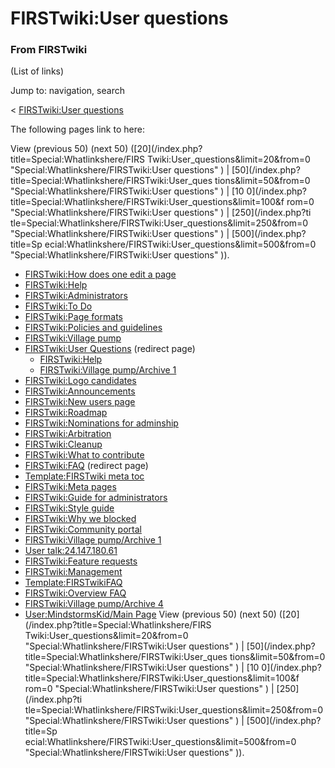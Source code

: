 # FIRSTwiki:User questions

### From FIRSTwiki

(List of links)

Jump to: navigation, search

&lt; [FIRSTwiki:User
questions](/index.php?title=FIRSTwiki:User_questions&redirect=no
"FIRSTwiki:User questions" )  

The following pages link to here:

View (previous 50) (next 50) ([20](/index.php?title=Special:Whatlinkshere/FIRS
Twiki:User_questions&limit=20&from=0 "Special:Whatlinkshere/FIRSTwiki:User
questions" ) | [50](/index.php?title=Special:Whatlinkshere/FIRSTwiki:User_ques
tions&limit=50&from=0 "Special:Whatlinkshere/FIRSTwiki:User questions" ) | [10
0](/index.php?title=Special:Whatlinkshere/FIRSTwiki:User_questions&limit=100&f
rom=0 "Special:Whatlinkshere/FIRSTwiki:User questions" ) | [250](/index.php?ti
tle=Special:Whatlinkshere/FIRSTwiki:User_questions&limit=250&from=0
"Special:Whatlinkshere/FIRSTwiki:User questions" ) | [500](/index.php?title=Sp
ecial:Whatlinkshere/FIRSTwiki:User_questions&limit=500&from=0
"Special:Whatlinkshere/FIRSTwiki:User questions" )).

  * [FIRSTwiki:How does one edit a page](FIRSTwiki:How_does_one_edit_a_page "FIRSTwiki:How does one edit a page" )
  * [FIRSTwiki:Help](FIRSTwiki:Help "FIRSTwiki:Help" )
  * [FIRSTwiki:Administrators](FIRSTwiki:Administrators "FIRSTwiki:Administrators" )
  * [FIRSTwiki:To Do](FIRSTwiki:To_Do "FIRSTwiki:To Do" )
  * [FIRSTwiki:Page formats](FIRSTwiki:Page_formats "FIRSTwiki:Page formats" )
  * [FIRSTwiki:Policies and guidelines](FIRSTwiki:Policies_and_guidelines "FIRSTwiki:Policies and guidelines" )
  * [FIRSTwiki:Village pump](FIRSTwiki:Village_pump "FIRSTwiki:Village pump" )
  * [FIRSTwiki:User Questions](/index.php?title=FIRSTwiki:User_Questions&redirect=no "FIRSTwiki:User Questions" ) (redirect page) 
    * [FIRSTwiki:Help](FIRSTwiki:Help "FIRSTwiki:Help" )
    * [FIRSTwiki:Village pump/Archive 1](FIRSTwiki:Village_pump/Archive_1 "FIRSTwiki:Village pump/Archive 1" )
  * [FIRSTwiki:Logo candidates](FIRSTwiki:Logo_candidates "FIRSTwiki:Logo candidates" )
  * [FIRSTwiki:Announcements](FIRSTwiki:Announcements "FIRSTwiki:Announcements" )
  * [FIRSTwiki:New users page](FIRSTwiki:New_users_page "FIRSTwiki:New users page" )
  * [FIRSTwiki:Roadmap](FIRSTwiki:Roadmap "FIRSTwiki:Roadmap" )
  * [FIRSTwiki:Nominations for adminship](FIRSTwiki:Nominations_for_adminship "FIRSTwiki:Nominations for adminship" )
  * [FIRSTwiki:Arbitration](FIRSTwiki:Arbitration "FIRSTwiki:Arbitration" )
  * [FIRSTwiki:Cleanup](FIRSTwiki:Cleanup "FIRSTwiki:Cleanup" )
  * [FIRSTwiki:What to contribute](FIRSTwiki:What_to_contribute "FIRSTwiki:What to contribute" )
  * [FIRSTwiki:FAQ](/index.php?title=FIRSTwiki:FAQ&redirect=no "FIRSTwiki:FAQ" ) (redirect page) 
  * [Template:FIRSTwiki meta toc](Template:FIRSTwiki_meta_toc "Template:FIRSTwiki meta toc" )
  * [FIRSTwiki:Meta pages](FIRSTwiki:Meta_pages "FIRSTwiki:Meta pages" )
  * [FIRSTwiki:Guide for administrators](FIRSTwiki:Guide_for_administrators "FIRSTwiki:Guide for administrators" )
  * [FIRSTwiki:Style guide](FIRSTwiki:Style_guide "FIRSTwiki:Style guide" )
  * [FIRSTwiki:Why we blocked](FIRSTwiki:Why_we_blocked "FIRSTwiki:Why we blocked" )
  * [FIRSTwiki:Community portal](FIRSTwiki:Community_portal "FIRSTwiki:Community portal" )
  * [FIRSTwiki:Village pump/Archive 1](FIRSTwiki:Village_pump/Archive_1 "FIRSTwiki:Village pump/Archive 1" )
  * [User talk:24.147.180.61](User_talk:24.147.180.61 "User talk:24.147.180.61" )
  * [FIRSTwiki:Feature requests](FIRSTwiki:Feature_requests "FIRSTwiki:Feature requests" )
  * [FIRSTwiki:Management](FIRSTwiki:Management "FIRSTwiki:Management" )
  * [Template:FIRSTwikiFAQ](Template:FIRSTwikiFAQ "Template:FIRSTwikiFAQ" )
  * [FIRSTwiki:Overview FAQ](FIRSTwiki:Overview_FAQ "FIRSTwiki:Overview FAQ" )
  * [FIRSTwiki:Village pump/Archive 4](FIRSTwiki:Village_pump/Archive_4 "FIRSTwiki:Village pump/Archive 4" )
  * [User:MindstormsKid/Main Page](User:MindstormsKid/Main_Page "User:MindstormsKid/Main Page" )
View (previous 50) (next 50) ([20](/index.php?title=Special:Whatlinkshere/FIRS
Twiki:User_questions&limit=20&from=0 "Special:Whatlinkshere/FIRSTwiki:User
questions" ) | [50](/index.php?title=Special:Whatlinkshere/FIRSTwiki:User_ques
tions&limit=50&from=0 "Special:Whatlinkshere/FIRSTwiki:User questions" ) | [10
0](/index.php?title=Special:Whatlinkshere/FIRSTwiki:User_questions&limit=100&f
rom=0 "Special:Whatlinkshere/FIRSTwiki:User questions" ) | [250](/index.php?ti
tle=Special:Whatlinkshere/FIRSTwiki:User_questions&limit=250&from=0
"Special:Whatlinkshere/FIRSTwiki:User questions" ) | [500](/index.php?title=Sp
ecial:Whatlinkshere/FIRSTwiki:User_questions&limit=500&from=0
"Special:Whatlinkshere/FIRSTwiki:User questions" )).

